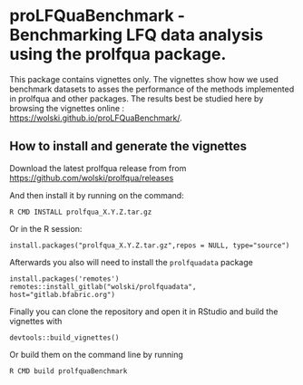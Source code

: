 # proLFQuaBenchmark - Benchmarking LFQ data analysis using the prolfqua package.

This package contains vignettes only. The vignettes show how we used benchmark datasets to asses the performance of the methods implemented in prolfqua and other packages.
The results best be studied here by browsing the vignettes online : https://wolski.github.io/proLFQuaBenchmark/.


## How to install and generate the vignettes

Download the latest prolfqua release from from https://github.com/wolski/prolfqua/releases

And then install it by running on the command:

```
R CMD INSTALL prolfqua_X.Y.Z.tar.gz
```

Or in the R session:
```
install.packages("prolfqua_X.Y.Z.tar.gz",repos = NULL, type="source")
```

Afterwards you also will need to install the `prolfquadata` package

```
install.packages('remotes')
remotes::install_gitlab("wolski/prolfquadata", host="gitlab.bfabric.org")

```

Finally you can clone the repository and open it in RStudio and build the vignettes with

```{r}
devtools::build_vignettes()
```

Or build them on the command line by running

```{r}
R CMD build prolfquaBenchmark
```

